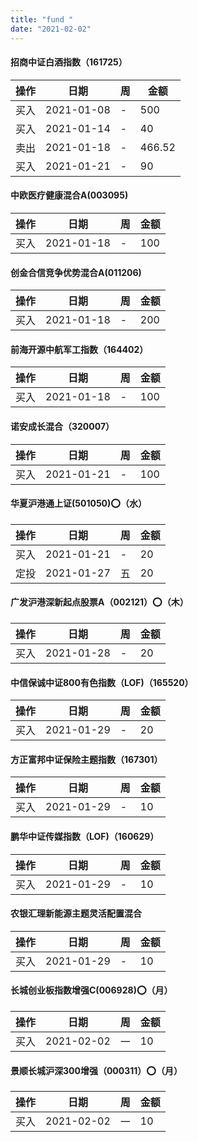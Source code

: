 ```yaml
---
title: "fund "
date: "2021-02-02"
---
```


#### 招商中证白酒指数（161725）
|操作|日期|周|金额|
|---|---|---|---|
|买入|2021-01-08|-|500|
|买入|2021-01-14|-|40|
|卖出|2021-01-18|-|466.52|
|买入|2021-01-21|-|90|

#### 中欧医疗健康混合A(003095)
|操作|日期|周|金额|
|---|---|---|---|
|买入|2021-01-18|-|100|

#### 创金合信竞争优势混合A(011206)
|操作|日期|周|金额|
|---|---|---|---|
|买入|2021-01-18|-|200|

#### 前海开源中航军工指数（164402）
|操作|日期|周|金额|
|---|---|---|---|
|买入|2021-01-18|-|100|

#### 诺安成长混合（320007）
|操作|日期|周|金额|
|---|---|---|---|
|买入|2021-01-21|-|100|

#### 华夏沪港通上证(501050)⭕️（水）
|操作|日期|周|金额|
|---|---|---|---|
|买入|2021-01-21|-|20|
|定投|2021-01-27|五|20|

#### 广发沪港深新起点股票A（002121）⭕️（木）
|操作|日期|周|金额|
|---|---|---|---|
|买入|2021-01-28|-|20|

#### 中信保诚中证800有色指数（LOF)（165520）
|操作|日期|周|金额|
|---|---|---|---|
|买入|2021-01-29|-|20|

#### 方正富邦中证保险主题指数（167301）
|操作|日期|周|金额|
|---|---|---|---|
|买入|2021-01-29|-|10|

#### 鹏华中证传媒指数（LOF)（160629）
|操作|日期|周|金额|
|---|---|---|---|
|买入|2021-01-29|-|10|

#### 农银汇理新能源主题灵活配置混合
|操作|日期|周|金额|
|---|---|---|---|
|买入|2021-01-29|-|10|

#### 长城创业板指数增强C(006928)⭕️（月）
|操作|日期|周|金额|
|---|---|---|---|
|买入|2021-02-02|一|10|

#### 景顺长城沪深300增强（000311）⭕️（月）
|操作|日期|周|金额|
|---|---|---|---|
|买入|2021-02-02|一|10|
